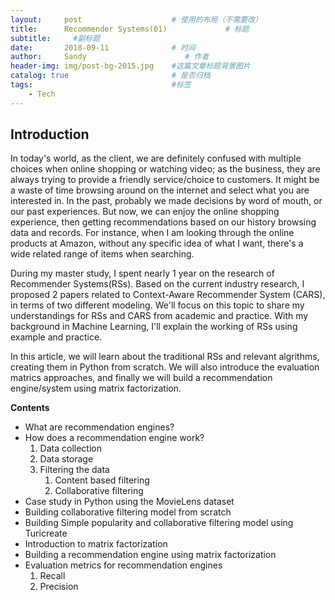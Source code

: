 ```yaml
---
layout:     post                    # 使用的布局（不需要改）
title:      Recommender Systems(01)             # 标题 
subtitle:     #副标题
date:       2018-09-11              # 时间
author:     Sandy                      # 作者
header-img: img/post-bg-2015.jpg    #这篇文章标题背景图片
catalog: true                       # 是否归档
tags:                               #标签
    - Tech
---
```


## Introduction
In today's world, as the client, we are definitely confused with multiple choices when online shopping or watching video; as the business, they are always trying to provide a friendly service/choice to customers. It might be a waste of time browsing around on the internet and select what you are interested in. In the past, probably we made decisions by word of mouth, or our past experiences. But now, we can enjoy the online shopping experience, then getting recommendations based on our history browsing data and records. For instance, when I am looking through the online products at Amazon, without any specific idea of what I want, there's a wide related range of items when searching. 

During my master study, I spent nearly 1 year on the research of Recommender Systems(RSs). Based on the current industry research, I proposed 2 papers related to Context-Aware Recommender System (CARS), in terms of two different modeling. We'll focus on this topic to share my understandings for RSs and CARS from academic and practice. With my background in Machine Learning, I'll explain the working of RSs using example and practice.

In this article, we will learn about the traditional RSs and relevant algrithms, creating them in Python from scratch. We will also introduce the evaluation matrics approaches, and finally we will build a recommendation engine/system using matrix factorization.

**Contents**
- What are recommendation engines?
- How does a recommendation engine work?
   1. Data collection
   2. Data storage
   3. Filtering the data
       1. Content based filtering
       2. Collaborative filtering
- Case study in Python using the MovieLens dataset
- Building collaborative filtering model from scratch
- Building Simple popularity and collaborative filtering model using Turicreate
- Introduction to matrix factorization
- Building a recommendation engine using matrix factorization
- Evaluation metrics for recommendation engines
   1. Recall
   2. Precision

